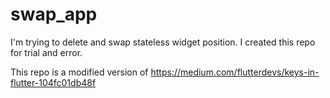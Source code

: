 # swap_app

I'm trying to delete and swap stateless widget position. I created this repo for trial and error.

This repo is a modified version of https://medium.com/flutterdevs/keys-in-flutter-104fc01db48f
